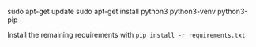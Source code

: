 sudo apt-get update
sudo apt-get install python3 python3-venv python3-pip

Install the remaining requirements with `pip install -r requirements.txt`
